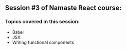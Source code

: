 ## Session #3 of Namaste React course:

### Topics covered in this session:
- Babel
- JSX
- Writing functional components